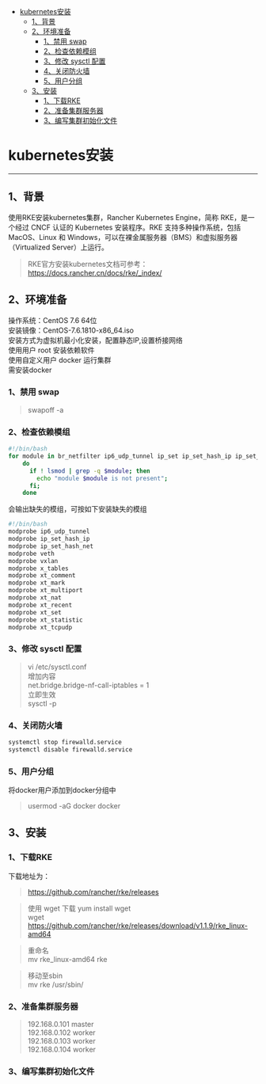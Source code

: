 <!-- TOC START min:1 max:3 link:true asterisk:false update:true -->
- [kubernetes安装](#kubernetes安装)
  - [1、背景](#1背景)
  - [2、环境准备](#2环境准备)
    - [1、禁用 swap](#1禁用-swap)
    - [2、检查依赖模组](#2检查依赖模组)
    - [3、修改 sysctl 配置](#3修改-sysctl-配置)
    - [4、关闭防火墙](#4关闭防火墙)
    - [5、用户分组](#5用户分组)
  - [3、安装](#3安装)
    - [1、下载RKE](#1下载rke)
    - [2、准备集群服务器](#2准备集群服务器)
    - [3、编写集群初始化文件](#3编写集群初始化文件)
<!-- TOC END -->





# kubernetes安装
---
## 1、背景
使用RKE安装kubernetes集群，Rancher Kubernetes Engine，简称 RKE，是一个经过 CNCF 认证的 Kubernetes 安装程序。RKE 支持多种操作系统，包括 MacOS、Linux 和 Windows，可以在裸金属服务器（BMS）和虚拟服务器（Virtualized Server）上运行。
>RKE官方安装kubernetes文档可参考：
https://docs.rancher.cn/docs/rke/_index/

## 2、环境准备
操作系统：CentOS 7.6 64位  
安装镜像：CentOS-7.6.1810-x86_64.iso  
安装方式为虚拟机最小化安装，配置静态IP,设置桥接网络  
使用用户 root 安装依赖软件  
使用自定义用户 docker 运行集群  
需安装docker
### 1、禁用 swap
>swapoff -a

### 2、检查依赖模组
```Bash
#!/bin/bash
for module in br_netfilter ip6_udp_tunnel ip_set ip_set_hash_ip ip_set_hash_net iptable_filter iptable_nat iptable_mangle iptable_raw nf_conntrack_netlink nf_conntrack nf_conntrack_ipv4   nf_defrag_ipv4 nf_nat nf_nat_ipv4 nf_nat_masquerade_ipv4 nfnetlink udp_tunnel veth vxlan x_tables xt_addrtype xt_conntrack xt_comment xt_mark xt_multiport xt_nat xt_recent xt_set  xt_statistic xt_tcpudp;
    do
      if ! lsmod | grep -q $module; then
        echo "module $module is not present";
      fi;
    done
```
会输出缺失的模组，可按如下安装缺失的模组
```Bash
#!/bin/bash
modprobe ip6_udp_tunnel
modprobe ip_set_hash_ip
modprobe ip_set_hash_net
modprobe veth
modprobe vxlan
modprobe x_tables
modprobe xt_comment
modprobe xt_mark
modprobe xt_multiport
modprobe xt_nat
modprobe xt_recent
modprobe xt_set
modprobe xt_statistic
modprobe xt_tcpudp
```
### 3、修改 sysctl 配置
>vi /etc/sysctl.conf  
增加内容    
 net.bridge.bridge-nf-call-iptables = 1  
立即生效  
 sysctl -p

### 4、关闭防火墙
```Bash
systemctl stop firewalld.service
systemctl disable firewalld.service
```
### 5、用户分组
将docker用户添加到docker分组中
>usermod -aG docker docker

## 3、安装
### 1、下载RKE
下载地址为：
>https://github.com/rancher/rke/releases  


>使用 wget 下载
yum install wget  
wget https://github.com/rancher/rke/releases/download/v1.1.9/rke_linux-amd64  

>重命名  
mv rke_linux-amd64 rke

>移动至sbin  
mv rke /usr/sbin/

### 2、准备集群服务器
>192.168.0.101 master  
192.168.0.102 worker  
192.168.0.103 worker  
192.168.0.104 worker

### 3、编写集群初始化文件
